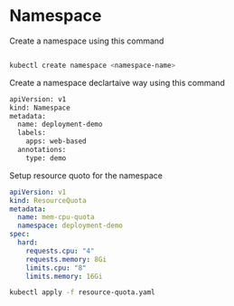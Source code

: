 # Namespace

Create a namespace using this command

```bash

kubectl create namespace <namespace-name>
```

Create a namespace declartaive way using this command

```bash
apiVersion: v1
kind: Namespace
metadata:
  name: deployment-demo
  labels:
    apps: web-based
  annotations:
    type: demo
```

Setup resource quoto for the namespace

```yaml
apiVersion: v1
kind: ResourceQuota
metadata:
  name: mem-cpu-quota
  namespace: deployment-demo
spec:
  hard:
    requests.cpu: "4"
    requests.memory: 8Gi
    limits.cpu: "8"
    limits.memory: 16Gi
```

```bash
kubectl apply -f resource-quota.yaml
```